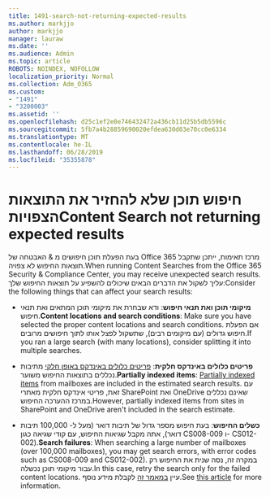 ```yaml
---
title: 1491-search-not-returning-expected-results
ms.author: markjjo
author: markjjo
manager: lauraw
ms.date: ''
ms.audience: Admin
ms.topic: article
ROBOTS: NOINDEX, NOFOLLOW
localization_priority: Normal
ms.collection: Adm_O365
ms.custom:
- "1491"
- "3200003"
ms.assetid: ''
ms.openlocfilehash: d25c1ef2e0e746432472a436cb11d25b5db5596c
ms.sourcegitcommit: 5fb7a4b28859690020efdea630d03e70cc0e6334
ms.translationtype: MT
ms.contentlocale: he-IL
ms.lasthandoff: 06/28/2019
ms.locfileid: "35355878"
---
```

# <a name="content-search-not-returning-expected-results"></a><span data-ttu-id="4df57-102">חיפוש תוכן שלא להחזיר את התוצאות הצפויות</span><span class="sxs-lookup"><span data-stu-id="4df57-102">Content Search not returning expected results</span></span>

<span data-ttu-id="4df57-103">בעת הפעלת תוכן חיפושים מ & האבטחה של Office 365 מרכז תאימות, ייתכן שתקבל תוצאות החיפוש לא צפויה.</span><span class="sxs-lookup"><span data-stu-id="4df57-103">When running Content Searches from the Office 365 Security & Compliance Center, you may receive unexpected search results.</span></span> <span data-ttu-id="4df57-104">עליך לשקול את הדברים הבאים שיכולים להשפיע על תוצאות החיפוש שלך:</span><span class="sxs-lookup"><span data-stu-id="4df57-104">Consider the following things that can affect your search results:</span></span>

- <span data-ttu-id="4df57-105">**מיקומי תוכן ואת תנאי חיפוש**: ודא שבחרת את מיקומי תוכן המתאים ואת תנאי חיפוש.</span><span class="sxs-lookup"><span data-stu-id="4df57-105">**Content locations and search conditions**: Make sure you have selected the proper content locations and search conditions.</span></span> <span data-ttu-id="4df57-106">אם הפעלת חיפוש גדולים (עם מיקומים רבים), שתשקול לפצל אותו לתוך חיפושים מרובים.</span><span class="sxs-lookup"><span data-stu-id="4df57-106">If you ran a large search (with many locations), consider splitting it into multiple searches.</span></span>

- <span data-ttu-id="4df57-107">**פריטים כלולים באינדקס חלקית**: [פריטים כלולים באינדקס באופן חלקי](https://docs.microsoft.com/office365/securitycompliance/partially-indexed-items-in-content-search) מתיבות נכללים בתוצאות החיפוש משוער.</span><span class="sxs-lookup"><span data-stu-id="4df57-107">**Partially indexed items**:  [Partially indexed items](https://docs.microsoft.com/office365/securitycompliance/partially-indexed-items-in-content-search) from mailboxes are included in the estimated search results.</span></span> <span data-ttu-id="4df57-108">עם זאת, פריטי אינדקס חלקית מאתרי SharePoint ואת OneDrive שאינם נכללים במרכז ההערכה החיפוש.</span><span class="sxs-lookup"><span data-stu-id="4df57-108">However, partially indexed items from sites in SharePoint and OneDrive aren't included in the search estimate.</span></span>

- <span data-ttu-id="4df57-109">**כשלים החיפוש**: בעת חיפוש מספר גדול של תיבות דואר (מעל ל- 100,000 תיבות דואר), אתה מקבל שגיאות החיפוש, עם קודי שגיאה כגון CS008-009 ו- CS012-002).</span><span class="sxs-lookup"><span data-stu-id="4df57-109">**Search failures**: When searching a large number of mailboxes (over 100,000 mailboxes), you may get search errors, with error codes such as CS008-009 and CS012-002).</span></span> <span data-ttu-id="4df57-110">במקרה זה, נסה שנית את החיפוש רק עבור מיקומי תוכן נכשלה.</span><span class="sxs-lookup"><span data-stu-id="4df57-110">In this case, retry the search only for the failed content locations.</span></span> <span data-ttu-id="4df57-111">עיין [במאמר זה](https://docs.microsoft.com/office365/securitycompliance/retry-failed-content-search) לקבלת מידע נוסף.</span><span class="sxs-lookup"><span data-stu-id="4df57-111">See  [this article](https://docs.microsoft.com/office365/securitycompliance/retry-failed-content-search) for more information.</span></span>
